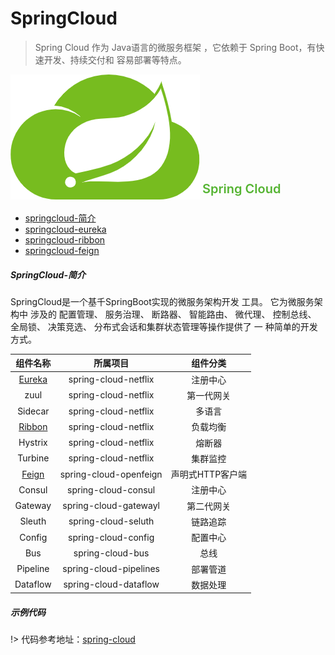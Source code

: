 # SpringCloud
> Spring Cloud 作为 Java语言的微服务框架 ，它依赖于 Spring Boot，有快速开发、持续交付和 容易部署等特点。

![](./images/SPRINGCLOUD.png ':size=170px') <span style="position: relative; top: -10px; font-size:20px; font-weight: 600; color: #55b432;">Spring Cloud</span>

- [springcloud-简介](/framework/springcloud/springcloud?id=springcloud)
- [springcloud-eureka](/framework/springcloud/docs/eureka)
- [springcloud-ribbon](/framework/springcloud/docs/ribbon)
- [springcloud-feign](/framework/springcloud/docs/feign)

##### SpringCloud-简介

SpringCloud是一个基千SpringBoot实现的微服务架构开发 工具。 它为微服务架构中 涉及的 配置管理、 服务治理、 断路器、 智能路由、 微代理、 控制总线、 全局锁、 决策竞选、 分布式会话和集群状态管理等操作提供了 一 种简单的开发方式。

|  组件名称   | 所属项目  | 组件分类  |
|  :----:  | :----:  | :----:  |
|  [Eureka](/framework/springcloud/docs/eureka)  | spring-cloud-netflix  | 注册中心  |
|  zuul  | spring-cloud-netflix  | 第一代网关  |
|  Sidecar  | spring-cloud-netflix  | 多语言  |
|  [Ribbon](/framework/springcloud/docs/ribbon)  | spring-cloud-netflix  | 负载均衡  |
|  Hystrix  | spring-cloud-netflix  | 熔断器  |
|  Turbine  | spring-cloud-netflix  | 集群监控  |
|  [Feign](/framework/springcloud/docs/feign)  | spring-cloud-openfeign  | 声明式HTTP客户端  |
|  Consul  | spring-cloud-consul  | 注册中心  |
|  Gateway  | spring-cloud-gatewayl  | 第二代网关  |
|  Sleuth  | spring-cloud-seluth  | 链路追踪  |
|  Config  | spring-cloud-config  | 配置中心  |
|  Bus  | spring-cloud-bus | 总线  |
|  Pipeline  | spring-cloud-pipelines | 部署管道  |
|  Dataflow  | spring-cloud-dataflow | 数据处理  |

##### 示例代码

!> 代码参考地址：[spring-cloud](https://gitlab.com/zhangbiyu/basics_project/tree/master/projects/springcloud)
